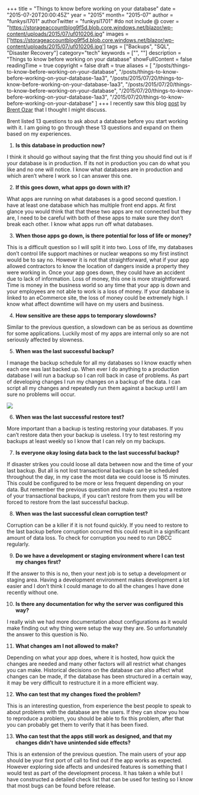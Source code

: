 +++
title = "Things to know before working on your database"
date = "2015-07-20T20:00:45Z"
year = "2015"
month= "2015-07"
author = "funkysi1701"
authorTwitter = "funkysi1701" #do not include @
cover = "https://storageaccountblog9f5d.blob.core.windows.net/blazor/wp-content/uploads/2015/07/uf010206.jpg"
images =['https://storageaccountblog9f5d.blob.core.windows.net/blazor/wp-content/uploads/2015/07/uf010206.jpg']
tags = ["Backups", "SQL",  "Disaster Recovery"]
category="tech"
keywords = ["", ""]
description =  "Things to know before working on your database"
showFullContent = false
readingTime = true
copyright = false
draft = true
aliases = [
    "/posts/things-to-know-before-working-on-your-database",
    "/posts/things-to-know-before-working-on-your-database-1aa3",
    "/posts/2015/07/20/things-to-know-before-working-on-your-database-1aa3",
    "/posts/2015/07/20/things-to-know-before-working-on-your-database",
    "/2015/07/20/things-to-know-before-working-on-your-database-1aa3",
    "/2015/07/20/things-to-know-before-working-on-your-database"
]
+++
I recently saw this blog [post](http://www.brentozar.com/archive/2015/07/questions-to-ask-before-you-touch-a-database-server/) by [Brent Ozar](http://www.brentozar.com/team/brent-ozar/) that I thought I might discuss.

Brent listed 13 questions to ask about a database before you start working with it. I am going to go through these 13 questions and expand on them based on my experiences.

1. **Is this database in production now?**

I think it should go without saying that the first thing you should find out is if your database is in production. If its not in production you can do what you like and no one will notice.
I know what databases are in production and which aren’t where I work so I can answer this one.

2. **If this goes down, what apps go down with it?**

What apps are running on what databases is a good second question. I have at least one database which has multiple front end apps. At first glance you would think that that these two apps are not connected but they are, I need to be careful with both of these apps to make sure they don’t break each other.
I know what apps run off what databases.

3. **When those apps go down, is there potential for loss of life or money?**

This is a difficult question so I will split it into two. Loss of life, my databases don’t control life support machines or nuclear weapons so my first instinct would be to say no. However it is not that straightforward, what if your app allowed contractors to know the location of dangers inside a property they were working in. Once your app goes down, they could have an accident due to lack of information.
Loss of money, this one is more straightforward. Time is money in the business world so any time that your app is down and your employees are not able to work is a loss of money. If your database is linked to an eCommerce site, the loss of money could be extremely high.
I know what affect downtime will have on my users and business.

4. **How sensitive are these apps to temporary slowdowns?**

Similar to the previous question, a slowdown can be as serious as downtime for some applications.
Luckily most of my apps are internal only so are not seriously affected by slowness.

5. **When was the last successful backup?**

I manage the backup schedule for all my databases so I know exactly when each one was last backed up. When ever I do anything to a production database I will run a backup so I can roll back in case of problems. As part of developing changes I run my changes on a backup of the data. I can script all my changes and repeatedly run them against a backup until I am sure no problems will occur.

![](https://storageaccountblog9f5d.blob.core.windows.net/blazor/wp-content/uploads/2015/07/uf010206.jpg)

6. **When was the last successful restore test?**

More important than a backup is testing restoring your databases. If you can’t restore data then your backup is useless. I try to test restoring my backups at least weekly so I know that I can rely on my backups.

7. **Is everyone okay losing data back to the last successful backup?**

If disaster strikes you could loose all data between now and the time of your last backup. But all is not lost transactional backups can be scheduled throughout the day, in my case the most data we could loose is 15 minutes. This could be configured to be more or less frequent depending on your data. But remember the previous question and make sure you test a restore of your transactional backups, if you can’t restore from them you will be forced to restore from the last successful backup.

8. **When was the last successful clean corruption test?**

Corruption can be a killer if it is not found quickly. If you need to restore to the last backup before corruption occurred this could result in a significant amount of data loss. To check for corruption you need to run DBCC regularly.

9. **Do we have a development or staging environment where I can test my changes first?**

If the answer to this is no, then your next job is to setup a development or staging area. Having a development environment makes development a lot easier and I don’t think I could manage to do all the changes I have done recently without one.

10. **Is there any documentation for why the server was configured this way?**

I really wish we had more documentation about configurations as it would make finding out why thing were setup the way they are. So unfortunately the answer to this question is No.

11. **What changes am I not allowed to make?**

Depending on what your app does, where it is hosted, how quick the changes are needed and many other factors will all restrict what changes you can make. Historical decisions on the database can also affect what changes can be made, if the database has been structured in a certain way, it may be very difficult to restructure it in a more efficient way.

12. **Who can test that my changes fixed the problem?**

This is an interesting question, from experience the best people to speak to about problems with the database are the users. If they can show you how to reproduce a problem, you should be able to fix this problem, after that you can probably get them to verify that it has been fixed.

13. **Who can test that the apps still work as designed, and that my changes didn’t have unintended side effects?**

This is an extension of the previous question. The main users of your app should be your first port of call to find out if the app works as expected. However exploring side affects and undesired features is something that I would test as part of the development process. It has taken a while but I have constructed a detailed check list that can be used for testing so I know that most bugs can be found before release.
